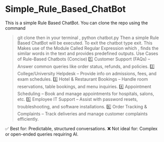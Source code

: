 # Simple_Rule_Based_ChatBot
This is a simple Rule Based ChatBot.
You can clone the repo using the command
>git clone <repo link>
then in your terminal ,
>python chatbot.py
Then a simple Rule Based ChatBot will be executed.
To exit the chatbot type exit.
This Makes use of the Module Called Regular Expression which , finds the similar words in the text and provides predefined outputs.
Use Cases of Rule-Based Chatbots (Concise)
1️⃣ Customer Support (FAQs) – Answer common queries like order status, refunds, and policies.
2️⃣ College/University Helpdesk – Provide info on admissions, fees, and exam schedules.
3️⃣ Hotel & Restaurant Bookings – Handle room reservations, table bookings, and menu inquiries.
4️⃣ Appointment Scheduling – Book and manage appointments for hospitals, salons, etc.
5️⃣ Employee IT Support – Assist with password resets, troubleshooting, and software installations.
6️⃣ Order Tracking & Complaints – Track deliveries and manage customer complaints efficiently.

✅ Best for: Predictable, structured conversations.
❌ Not ideal for: Complex or open-ended queries requiring AI.
